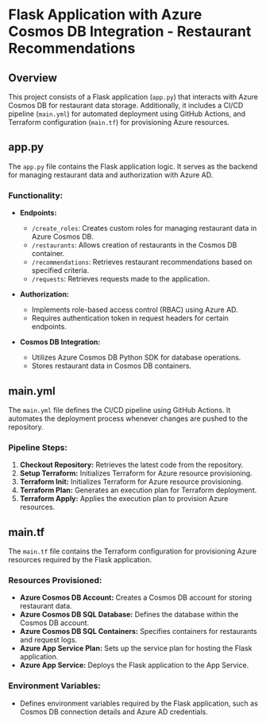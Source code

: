 # Flask Application with Azure Cosmos DB Integration - Restaurant Recommendations

## Overview

This project consists of a Flask application (`app.py`) that interacts with Azure Cosmos DB for restaurant data storage. Additionally, it includes a CI/CD pipeline (`main.yml`) for automated deployment using GitHub Actions, and Terraform configuration (`main.tf`) for provisioning Azure resources.

## app.py

The `app.py` file contains the Flask application logic. It serves as the backend for managing restaurant data and authorization with Azure AD.

### Functionality:

- **Endpoints:**
  - `/create_roles`: Creates custom roles for managing restaurant data in Azure Cosmos DB.
  - `/restaurants`: Allows creation of restaurants in the Cosmos DB container.
  - `/recommendations`: Retrieves restaurant recommendations based on specified criteria.
  - `/requests`: Retrieves requests made to the application.

- **Authorization:**
  - Implements role-based access control (RBAC) using Azure AD.
  - Requires authentication token in request headers for certain endpoints.

- **Cosmos DB Integration:**
  - Utilizes Azure Cosmos DB Python SDK for database operations.
  - Stores restaurant data in Cosmos DB containers.

## main.yml

The `main.yml` file defines the CI/CD pipeline using GitHub Actions. It automates the deployment process whenever changes are pushed to the repository.

### Pipeline Steps:

1. **Checkout Repository:** Retrieves the latest code from the repository.
4. **Setup Terraform:** Initializes Terraform for Azure resource provisioning.
6. **Terraform Init:** Initializes Terraform for Azure resource provisioning.
7. **Terraform Plan:** Generates an execution plan for Terraform deployment.
8. **Terraform Apply:** Applies the execution plan to provision Azure resources.

## main.tf

The `main.tf` file contains the Terraform configuration for provisioning Azure resources required by the Flask application.

### Resources Provisioned:

- **Azure Cosmos DB Account:** Creates a Cosmos DB account for storing restaurant data.
- **Azure Cosmos DB SQL Database:** Defines the database within the Cosmos DB account.
- **Azure Cosmos DB SQL Containers:** Specifies containers for restaurants and request logs.
- **Azure App Service Plan:** Sets up the service plan for hosting the Flask application.
- **Azure App Service:** Deploys the Flask application to the App Service.

### Environment Variables:

- Defines environment variables required by the Flask application, such as Cosmos DB connection details and Azure AD credentials.